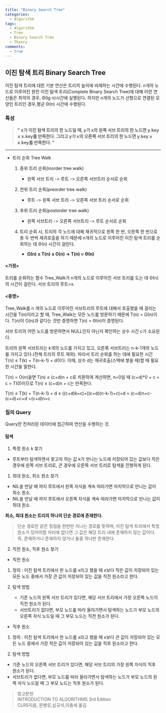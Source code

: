 ```yaml
---
title: "Binary Search Tree"
categories:
  - Algorithm
tags:
  - Algorithm
  - Tree
  - Binary Search Tree
  - Theory
comments:
  - true
---
```




## 이진 탐색 트리 Binary Search Tree
이진 탐색 트리에 대한 기본 연산은 트리의 높이에 비례하는 시간에 수행된다.
n개의 노드로 이루어진 완전 이진 탐색 트리(Complete Binary Search Tree)에 대해 이런 연산들은 최악의 경우, Θ(lg n)시간에 실행된다. 하지만 n개의 노드가 선형으로 연결된 모양인 트리인 경우,평균 Θ(n) 시간에 수행된다.

### 특성
>**" x가 이진 탐색 트리의 한 노드일 때, y가 x의 왼쪽 서브 트리의 한 노드면 y.key ≤ x.key를 만족한다. 그리고 y가 x의 오른쪽 서브 트리의 한 노드면 y.key ≥ x.key를 만족한다. "**

---

- 트리 순회 Tree Walk
  1. 중위 트리 순회(inorder tree walk)
     - 왼쪽 서브 트리 -> 루트 -> 오른쪽 서브트리 순서로 순회
  2. 전위 트리 순회(preorder tree walk)
     - 루트 -> 왼쪽 서브 트리 -> 오른쪽 서브 트리 순서로 순회
  3. 후위 트리 순회(postorder tree walk)
     - 왼쪽 서브트리 -> 오른쪽 서브트리 -> 루트 순서로 순회

  4. 트리 순회 시, 트리의 각 노드에 대해 재귀적으로 왼쪽 한 번, 오른쪽 한 번으로 총 두 번씩 재귀호출을 하기 때문에 n개의 노드로 이루어진 이진 탐색 트리를 순회하는 데 Θ(n) 시간이 걸린다.
     - **Ω(n) ≤ T(n) ≤ O(n) -> T(n) = Θ(n)**

#### <가정> 
트리를 순회하는 함수 Tree_Walk가 n개의 노드로 이루어진 서브 트리를 도는 데 Θ(n)의 시간이 걸린다.
서브 트리의 루트=x.

#### <증명> 
Tree_Walk를 n 개의 노드로 이루어진 서브트리의 루트에 대해서 호출했을 때 걸리는 시간을 T(n)이라고 할 때, Tree_Walk는 모든 노드를 방문하기 때문에 T(n) = Ω(n)이다.
T(n)이 O(n)과 같다는 것만 증명하면 T(n) = Θ(n)이 증명된다.

서브 트리의 어떤 노드를 방문하면서 NULL인지 아닌지 확인하는 상수 시간 c가 소요된다.

트리의 왼쪽 서브트리는 k개의 노드를 가지고 있고, 오른쪾 서브트리는 n-k-1개의 노드를 가지고 있다.(전체 트리의 루트 제외).
따라서 트리 순회를 하는 데에 필요한 시간 T(n) ≤ T(k) + T(n-k-1) + d이다. 이때, 상수 d는 재귀호출(스택에 쌓을 때)할 때 필요한 시간을 말한다.

T(n) = O(n)을면 T(n) ≤ (c+d)n + c로 치환하여 계산하면, n=0일 때 (c+d)*0 + c = c = T(0)이므로 T(n) ≤ (c+d)n + c는 만족한다.

T(n) ≤ T(k) + T(n-k-1) + d
     ≤ ((c+d)k+c)+((c+d)(n-k-1)+c)+d
     = (c+d)n+c-(c+d)+c+d
     =(c+d)n+c


### 질의 Query
Query란 전처리된 데이터에 접근하여 연산을 수행하는 것.

#### 탐색
1. 특정 원소 k 찾기
- 루트부터 탐색하면서 찾고자 하는 값 k가 만나는 노드에 저장되어 있는 값보다 작은 경우에 왼쪽 서브 트리로, 큰 경우에 오른쪽 서브 트리로 탐색을 진행하게 된다.

1. 최대 원소, 최소 원소 찾기
 - NIL을 만날 때 까지 루트에서 왼쪽 자식을 계속 따라가면 마지막으로 만나는 값이 최소 원소.
 - NIL을 만날 때 까지 루트에서 오른쪽 자식을 계속 따라가면 마지막으로 만나는 값이 최대 원소.

  **최소, 최대 원소는 트리의 하나의 단순 경로에 존재한다.**
  >단순 경로란 같은 정점을 한번만 지나는 경로를 뜻하며, 이진 탐색 트리에서 특정 원소가 있어야할 자리에 없다면 그 값은 해당 트리 내에 존재하지 않는 값이다. 즉, 존재하거나 존재하지 않거나 둘중 하나만 존재한다.

2. 직전 원소, 직후 원소 찾기
 - 직전 원소
 1. 정의 : 이진 탐색 트리에서 한 노드를 x라고 했을 때 x보다 작은 값이 저장되어 있는 모든 노드 중에서 가장 큰 값이 저장되어 있는 값을 직전 원소라고 한다.
 
 2. 탐색 방법
    - 기준 노드의 왼쪽 서브 트리가 있다면, 해당 서브 트리에서 가장 오른쪽 노드이 직전 원소가 된다.
    - 서브트리가 없다면, 부모 노드를 따라 올라가면서 탐색하는 노드가 부모 노드의 오른쪽 자식 노드일 때 그 부모 노드는 직전 원소가 된다.


 - 직후 원소
 1. 정의 : 이진 탐색 트리에서 한 노드를 x라고 했을 때 x보다 큰 값이 저장되어 있는 모든 노드 중에서 가장 작은 값이 저장되어 있는 값을 직후 원소라고 한다.

 2. 탐색 방법
 - 기준 노드의 오른쪽 서브 트리가 있다면, 해당 서브 트리의 가장 왼쪽 자식이 직후 원소가 된다.
 - 서브트리가 없다면, 부모 노드를 따라 올라가면서 탐색하는 노드가 부모 노드의 왼쪽 자식 노드일 때 그 부모 노드는 직후 원소가 된다.


>참고문헌<br>
INTRODUCTION TO ALGORITHMS 3rd Edition<br>CLRS지음, 문병로,심규석,이충세 옮김
